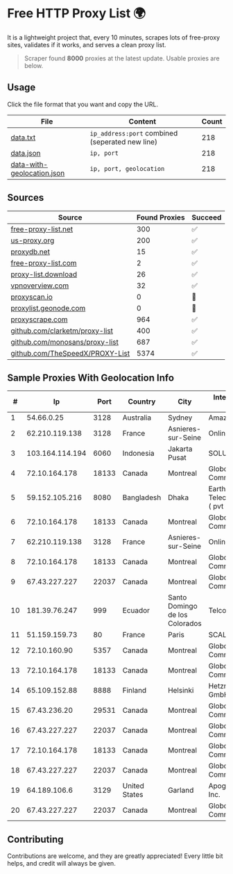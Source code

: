 
# Free HTTP Proxy List 🌍

It is a lightweight project that, every 10 minutes, scrapes lots of free-proxy sites, validates if it works, and serves a clean proxy list.


> Scraper found **8000** proxies at the latest update. Usable proxies are below.

## Usage

Click the file format that you want and copy the URL.


|File|Content|Count|
|----|-------|-----|
|[data.txt](https://raw.githubusercontent.com/themiralay/Proxy-List-World/master/data.txt)|`ip_address:port` combined (seperated new line)|218|
|[data.json](https://raw.githubusercontent.com/themiralay/Proxy-List-World/master/data.json)|`ip, port`|218|
|[data-with-geolocation.json](https://raw.githubusercontent.com/themiralay/Proxy-List-World/master/data-with-geolocation.json)|`ip, port, geolocation`|218|

## Sources

|Source|Found Proxies|Succeed|
|------|-------------|-------|
|[free-proxy-list.net](https://free-proxy-list.net)|300|✅|
|[us-proxy.org](https://www.us-proxy.org)|200|✅|
|[proxydb.net](http://proxydb.net)|15|✅|
|[free-proxy-list.com](https://free-proxy-list.com/?page=&port=&type%5B%5D=http&type%5B%5D=https&up_time=0&search=Search)|2|✅|
|[proxy-list.download](https://www.proxy-list.download/HTTP)|26|✅|
|[vpnoverview.com](https://vpnoverview.com/privacy/anonymous-browsing/free-proxy-servers)|32|✅|
|[proxyscan.io](https://www.proxyscan.io)|0|🚫|
|[proxylist.geonode.com](https://proxylist.geonode.com/api/proxy-list?limit=300&page=1&sort_by=lastChecked&sort_type=desc&protocols=http,https)|0|🚫|
|[proxyscrape.com](https://api.proxyscrape.com/v2/?request=displayproxies&protocol=http&timeout=10000&country=all&ssl=all&anonymity=all)|964|✅|
|[github.com/clarketm/proxy-list](https://raw.githubusercontent.com/clarketm/proxy-list/master/proxy-list-raw.txt)|400|✅|
|[github.com/monosans/proxy-list](https://raw.githubusercontent.com/monosans/proxy-list/main/proxies/http.txt)|687|✅|
|[github.com/TheSpeedX/PROXY-List](https://raw.githubusercontent.com/TheSpeedX/PROXY-List/master/http.txt)|5374|✅|


## Sample Proxies With Geolocation Info

|#|Ip|Port|Country|City|Internet Service Provider|
|-|--|----|-------|----|-------------------------|
|1|54.66.0.25|3128|Australia|Sydney|Amazon.com, Inc.|
|2|62.210.119.138|3128|France|Asnieres-sur-Seine|Online S.A.S.|
|3|103.164.114.194|6060|Indonesia|Jakarta Pusat|SOLUSINET|
|4|72.10.164.178|18133|Canada|Montreal|GloboTech Communications|
|5|59.152.105.216|8080|Bangladesh|Dhaka|Earth Telecommunication ( pvt ) Limited|
|6|72.10.164.178|18133|Canada|Montreal|GloboTech Communications|
|7|62.210.119.138|3128|France|Asnieres-sur-Seine|Online S.A.S.|
|8|72.10.164.178|18133|Canada|Montreal|GloboTech Communications|
|9|67.43.227.227|22037|Canada|Montreal|GloboTech Communications|
|10|181.39.76.247|999|Ecuador|Santo Domingo de los Colorados|Telconet S.A|
|11|51.159.159.73|80|France|Paris|SCALEWAY|
|12|72.10.160.90|5357|Canada|Montreal|GloboTech Communications|
|13|72.10.164.178|18133|Canada|Montreal|GloboTech Communications|
|14|65.109.152.88|8888|Finland|Helsinki|Hetzner Online GmbH|
|15|67.43.236.20|29531|Canada|Montreal|GloboTech Communications|
|16|67.43.227.227|22037|Canada|Montreal|GloboTech Communications|
|17|72.10.164.178|18133|Canada|Montreal|GloboTech Communications|
|18|67.43.227.227|22037|Canada|Montreal|GloboTech Communications|
|19|64.189.106.6|3129|United States|Garland|Apogee Telecom Inc.|
|20|67.43.227.227|22037|Canada|Montreal|GloboTech Communications|



## Contributing

Contributions are welcome, and they are greatly appreciated! Every
little bit helps, and credit will always be given.

